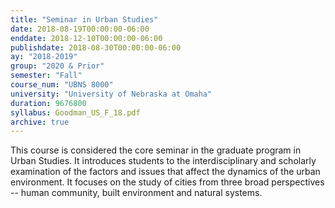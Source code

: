 ```yaml
---
title: "Seminar in Urban Studies"
date: 2018-08-19T00:00:00-06:00
enddate: 2018-12-10T00:00:00-06:00
publishdate: 2018-08-30T00:00:00-06:00
ay: "2018-2019"
group: "2020 & Prior"
semester: "Fall"
course_num: "UBNS 8000"
university: "University of Nebraska at Omaha"
duration: 9676800
syllabus: Goodman_US_F_18.pdf
archive: true
---
```


This course is considered the core seminar in the graduate program in Urban Studies. It introduces students to the interdisciplinary and scholarly examination of the factors and issues that affect the dynamics of the urban environment. It focuses on the study of cities from three broad perspectives -- human community, built environment and natural systems.
